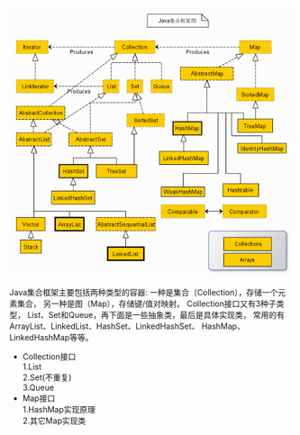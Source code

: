
![image](java容器框架图.gif)

Java集合框架主要包括两种类型的容器:
一种是集合（Collection），存储一个元素集合，
另一种是图（Map），存储键/值对映射。
Collection接口又有3种子类型，
List、Set和Queue，再下面是一些抽象类，最后是具体实现类，
常用的有ArrayList、LinkedList、HashSet、LinkedHashSet、
HashMap、LinkedHashMap等等。

* Collection接口  
   1.List  
   2.Set(不重复)  
   3.Queue
* Map接口  
   1.HashMap实现原理  
   2.其它Map实现类  